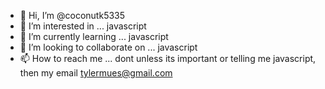 - 👋 Hi, I’m @coconutk5335
- 👀 I’m interested in ... javascript
- 🌱 I’m currently learning ... javascript
- 💞️ I’m looking to collaborate on ... javascript
- 📫 How to reach me ... dont unless its important or telling me javascript, then my email tylermues@gmail.com

<!---
coconutk5335/coconutk5335 is a ✨ special ✨ repository because its `README.md` (this file) appears on your GitHub profile.
You can click the Preview link to take a look at your changes.
--->
